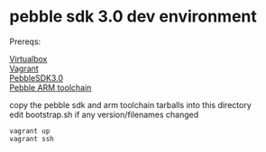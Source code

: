 # pebble sdk 3.0 dev environment

Prereqs:

[Virtualbox](https://www.virtualbox.org/wiki/Downloads)  
[Vagrant](https://www.vagrantup.com/downloads.html)  
[PebbleSDK3.0](http://developer.getpebble.com/sdk/download/)  
[Pebble ARM toolchain](http://developer.getpebble.com/sdk/install/linux/)  

copy the pebble sdk and arm toolchain tarballs into this directory  
edit bootstrap.sh if any version/filenames changed

```
vagrant up
vagrant ssh
```
